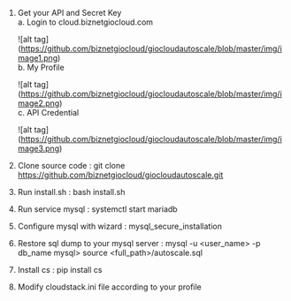 1. Get your API and Secret Key <br />
   a. Login to cloud.biznetgiocloud.com

   ![alt tag] (https://github.com/biznetgiocloud/giocloudautoscale/blob/master/img/image1.png) <br />
   b. My Profile <br />
   
   ![alt tag] (https://github.com/biznetgiocloud/giocloudautoscale/blob/master/img/image2.png) <br />
   c. API Credential <br />
   
   ![alt tag] (https://github.com/biznetgiocloud/giocloudautoscale/blob/master/img/image3.png)
   
2. Clone source code : git clone https://github.com/biznetgiocloud/giocloudautoscale.git
3. Run install.sh : bash install.sh
4. Run service mysql : systemctl start mariadb
5. Configure mysql with wizard : mysql_secure_installation
6. Restore sql dump to your mysql server : 
   mysql -u <user_name> -p db_name
   mysql> source <full_path>/autoscale.sql
7. Install cs : pip install cs
8. Modify cloudstack.ini file according to your profile
